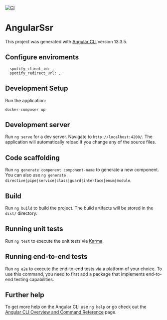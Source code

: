 [![CI](https://github.com/Renangns/spotify-client/actions/workflows/main.yml/badge.svg)](https://github.com/Renangns/spotify-client/actions/workflows/main.yml)

# AngularSsr

This project was generated with [Angular CLI](https://github.com/angular/angular-cli) version 13.3.5.

## Configure enviroments

```
  spotify_client_id: ,
  spotify_redirect_url: ,
```

## Development Setup

Run the application:

```
docker-composer up
```

## Development server

Run `ng serve` for a dev server. Navigate to `http://localhost:4200/`. The application will automatically reload if you change any of the source files.

## Code scaffolding

Run `ng generate component component-name` to generate a new component. You can also use `ng generate directive|pipe|service|class|guard|interface|enum|module`.

## Build

Run `ng build` to build the project. The build artifacts will be stored in the `dist/` directory.

## Running unit tests

Run `ng test` to execute the unit tests via [Karma](https://karma-runner.github.io).

## Running end-to-end tests

Run `ng e2e` to execute the end-to-end tests via a platform of your choice. To use this command, you need to first add a package that implements end-to-end testing capabilities.

## Further help

To get more help on the Angular CLI use `ng help` or go check out the [Angular CLI Overview and Command Reference](https://angular.io/cli) page.
